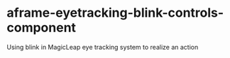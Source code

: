 # aframe-eyetracking-blink-controls-component
Using blink in MagicLeap eye tracking system to realize an action
